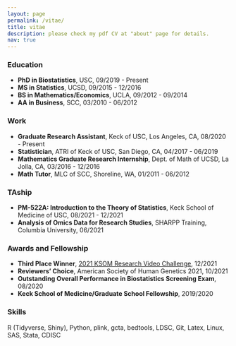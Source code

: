 ```yaml
---
layout: page
permalink: /vitae/
title: vitae
description: please check my pdf CV at "about" page for details.
nav: true
---
```



### **Education**

- **PhD in Biostatistics**, USC, 09/2019 - Present
- **MS in Statistics**, UCSD, 09/2015 - 12/2016
- **BS in Mathematics/Economics**, UCLA, 09/2012 - 09/2014
- **AA in Business**, SCC, 03/2010 - 06/2012

### **Work**
- **Graduate Research Assistant**, Keck of USC, Los Angeles, CA, 08/2020 - Present
- **Statistician**, ATRI of Keck of USC, San Diego, CA, 04/2017 - 06/2019
- **Mathematics Graduate Research Internship**, Dept. of Math of UCSD, La Jolla, CA, 03/2016 - 12/2016
- **Math Tutor**, MLC of SCC, Shoreline, WA, 01/2011 -  06/2012

### **TAship**
- **PM-522A: Introduction to the Theory of Statistics**, Keck School of Medicine of USC, 08/2021 - 12/2021
- **Analysis of Omics Data for Research Studies**, SHARPP Training, Columbia University, 06/2021

### **Awards and Fellowship**
- **Third Place Winner**, [2021 KSOM Research Video Challenge](https://youtu.be/Nc5SVhz7-aQ), 12/2021
- **Reviewers’ Choice**, American Society of Human Genetics 2021, 10/2021
- **Outstanding Overall Performance in Biostatistics Screening Exam**, 08/2020
- **Keck School of Medicine/Graduate School Fellowship**, 2019/2020

### **Skills**
  R (Tidyverse, Shiny), Python, plink, gcta, bedtools, LDSC, Git, Latex, Linux, SAS, Stata, CDISC
